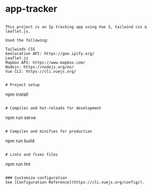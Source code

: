 # app-tracker
```

This project is an Ip tracking app using Vue 3, tailwind css & leaflet.js.

Used the following:

Tailwinds CSS
Geolocation API: https://geo.ipify.org/
Leaflet.js
Mapbox API: https://www.mapbox.com/
Nodejs: https://nodejs.org/en/
Vue CLI: https://cli.vuejs.org/


# Project setup
```
npm install
```

# Compiles and hot-reloads for development
```
npm run serve
```

# Compiles and minifies for production
```
npm run build
```

# Lints and fixes files
```
npm run lint
```

### Customize configuration
See [Configuration Reference](https://cli.vuejs.org/config/).
